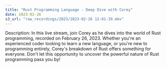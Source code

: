 ```yaml
---
title: "Rust Programming Language - Deep Dive with Corey"
date: 2023-02-26
s3_url: "raw_recordings/2023/2023-02-26 12-01-39.mkv"
---
```


Description:
In this live stream, join Corey as he dives into the world of Rust programming, recorded on February 26, 2023. Whether you're an experienced coder looking to learn a new language, or you're new to programming entirely, Corey's breakdown of Rust offers something for everyone. Don't let this opportunity to uncover the powerful nature of Rust programming pass you by!
